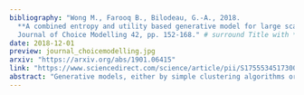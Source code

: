 ```yaml
---
bibliography: "Wong M., Farooq B., Bilodeau, G.-A., 2018.
  **A combined entropy and utility based generative model for large scale multiple discrete-continuous travel behaviour data**.
  Journal of Choice Modelling 42, pp. 152-168." # surround Title with **<title>**
date: 2018-12-01
preview: journal_choicemodelling.jpg
arxiv: "https://arxiv.org/abs/1901.06415"
link: "https://www.sciencedirect.com/science/article/pii/S1755534517300970"
abstract: "Generative models, either by simple clustering algorithms or deep neural network architecture, have been developed as a probabilistic estimation method for dimension reduction or to model the underlying properties of data structures. Although their apparent use has largely been limited to image recognition and classification, generative machine learning algorithms can be a powerful tool for travel behaviour research. In this paper, we examine the generative machine learning approach for analyzing multiple discrete-continuous (MDC) travel behaviour data to understand the underlying heterogeneity and correlation, increasing the representational power of such travel behaviour models. We show that generative models are conceptually similar to choice selection behaviour process through information entropy and variational Bayesian inference. Specifically, we consider a restricted Boltzmann machine (RBM) based algorithm with multiple discrete-continuous layer, formulated as a variational Bayesian inference optimization problem. We systematically describe the proposed machine learning algorithm and develop a process of analyzing travel behaviour data from a generative learning perspective. We show parameter stability from model analysis and simulation tests on an open dataset with multiple discrete-continuous dimensions and a size of 293,330 observations. For interpretability, we derive analytical methods for conditional probabilities as well as elasticities. Our results indicate that latent variables in generative models can accurately represent joint distribution consistently w.r.t multiple discrete-continuous variables. Lastly, we show that our model can generate statistically similar data distributions for travel forecasting and prediction."
---
```

